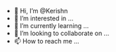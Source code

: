 - 👋 Hi, I’m @Kerishn
- 👀 I’m interested in ...
- 🌱 I’m currently learning ...
- 💞️ I’m looking to collaborate on ...
- 📫 How to reach me ...

<!---
Kerishn/Kerishn is a ✨ special ✨ repository because its `README.md` (this file) appears on your GitHub profile.
You can click the Preview link to take a look at your changes.
--->
